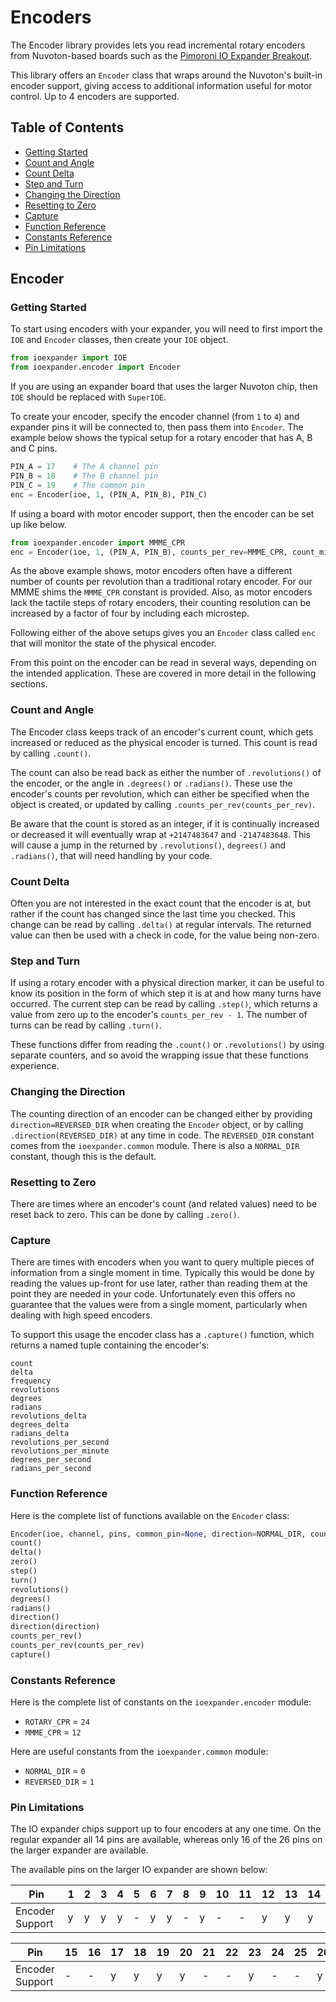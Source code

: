 # Encoders <!-- omit in toc -->

The Encoder library provides lets you read incremental rotary encoders from Nuvoton-based boards such as the [Pimoroni IO Expander Breakout](https://shop.pimoroni.com/products/io-expander).

This library offers an `Encoder` class that wraps around the Nuvoton's built-in encoder support, giving access to additional information useful for motor control. Up to 4 encoders are supported.


## Table of Contents <!-- omit in toc -->
- [Getting Started](#getting-started)
- [Count and Angle](#count-and-angle)
- [Count Delta](#count-delta)
- [Step and Turn](#step-and-turn)
- [Changing the Direction](#changing-the-direction)
- [Resetting to Zero](#resetting-to-zero)
- [Capture](#capture)
- [Function Reference](#function-reference)
- [Constants Reference](#constants-reference)
- [Pin Limitations](#pin-limitations)


## Encoder <!-- omit in toc -->

### Getting Started

To start using encoders with your expander, you will need to first import the `IOE` and `Encoder` classes, then create your `IOE` object.
```python
from ioexpander import IOE
from ioexpander.encoder import Encoder
```
If you are using an expander board that uses the larger Nuvoton chip, then `IOE` should be replaced with `SuperIOE`.

To create your encoder, specify the encoder channel (from `1` to `4`) and expander pins it will be connected to, then pass them into `Encoder`. The example below shows the typical setup for a rotary encoder that has A, B and C pins.
```python
PIN_A = 17    # The A channel pin
PIN_B = 18    # The B channel pin
PIN_C = 19    # The common pin
enc = Encoder(ioe, 1, (PIN_A, PIN_B), PIN_C)
```

If using a board with motor encoder support, then the encoder can be set up like below.
```python
from ioexpander.encoder import MMME_CPR
enc = Encoder(ioe, 1, (PIN_A, PIN_B), counts_per_rev=MMME_CPR, count_microsteps=True)
```

As the above example shows, motor encoders often have a different number of counts per revolution than a traditional rotary encoder. For our MMME shims the `MMME_CPR` constant is provided. Also, as motor encoders lack the tactile steps of rotary encoders, their counting resolution can be increased by a factor of four by including each microstep.

Following either of the above setups gives you an `Encoder` class called `enc` that will monitor the state of the physical encoder.

From this point on the encoder can be read in several ways, depending on the intended application. These are covered in more detail in the following sections.


### Count and Angle

The Encoder class keeps track of an encoder's current count, which gets increased or reduced as the physical encoder is turned. This count is read by calling `.count()`.

The count can also be read back as either the number of `.revolutions()` of the encoder, or the angle in `.degrees()` or `.radians()`. These use the encoder's counts per revolution, which can either be specified when the object is created, or updated by calling `.counts_per_rev(counts_per_rev)`.

Be aware that the count is stored as an integer, if it is continually increased or decreased it will eventually wrap at `+2147483647` and `-2147483648`. This will cause a jump in the returned by `.revolutions()`, `degrees()` and `.radians()`, that will need handling by your code.


### Count Delta

Often you are not interested in the exact count that the encoder is at, but rather if the count has changed since the last time you checked. This change can be read by calling `.delta()` at regular intervals. The returned value can then be used with a check in code, for the value being non-zero.


### Step and Turn

If using a rotary encoder with a physical direction marker, it can be useful to know its position in the form of which step it is at and how many turns have occurred. The current step can be read by calling `.step()`, which returns a value from zero up to the encoder's `counts_per_rev - 1`. The number of turns can be read by calling `.turn()`.

These functions differ from reading the `.count()` or `.revolutions()` by using separate counters, and so avoid the wrapping issue that these functions experience.


### Changing the Direction

The counting direction of an encoder can be changed either by providing `direction=REVERSED_DIR` when creating the `Encoder` object, or by calling `.direction(REVERSED_DIR)` at any time in code. The `REVERSED_DIR` constant comes from the `ioexpander.common` module. There is also a `NORMAL_DIR` constant, though this is the default.


### Resetting to Zero

There are times where an encoder's count (and related values) need to be reset back to zero. This can be done by calling `.zero()`.


### Capture

There are times with encoders when you want to query multiple pieces of information from a single moment in time. Typically this would be done by reading the values up-front for use later, rather than reading them at the point they are needed in your code. Unfortunately even this offers no guarantee that the values were from a single moment, particularly when dealing with high speed encoders.

To support this usage the encoder class has a `.capture()` function, which returns a named tuple containing the encoder's:
```
count
delta
frequency
revolutions
degrees
radians
revolutions_delta
degrees_delta
radians_delta
revolutions_per_second
revolutions_per_minute
degrees_per_second
radians_per_second
```


### Function Reference

Here is the complete list of functions available on the `Encoder` class:
```python
Encoder(ioe, channel, pins, common_pin=None, direction=NORMAL_DIR, counts_per_rev=ROTARY_CPR, count_microsteps=False)
count()
delta()
zero()
step()
turn()
revolutions()
degrees()
radians()
direction()
direction(direction)
counts_per_rev()
counts_per_rev(counts_per_rev)
capture()
```

### Constants Reference

Here is the complete list of constants on the `ioexpander.encoder` module:

* `ROTARY_CPR` = `24`
* `MMME_CPR` = `12`

Here are useful constants from the `ioexpander.common` module:

* `NORMAL_DIR` = `0`
* `REVERSED_DIR` = `1`


### Pin Limitations

The IO expander chips support up to four encoders at any one time. On the regular expander all 14 pins are available, whereas only 16 of the 26 pins on the larger expander are available.

The available pins on the larger IO expander are shown below:

| Pin             | 1 | 2 | 3 | 4 | 5 | 6 | 7 | 8 | 9 | 10 | 11 | 12 | 13 | 14 |
|-----------------|---|---|---|---|---|---|---|---|---|----|----|----|----|----|
| Encoder Support | y | y | y | y | - | y | y | - | y | -  | -  | y  | y  | y  |

| Pin             | 15 | 16 | 17 | 18 | 19 | 20 | 21 | 22 | 23 | 24 | 25 | 26 |
|-----------------|----|----|----|----|----|----|----|----|----|----|----|----|
| Encoder Support | -  | -  | y  | y  | y  | y  | -  | -  | y  | -  | -  | y  |
